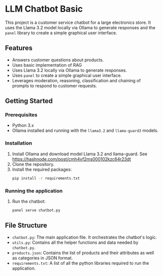 # LLM Chatbot Basic

This project is a customer service chatbot for a large electronics store. It uses the Llama 3.2 model locally via Ollama to generate responses and the `panel` library to create a simple graphical user interface.

## Features

*   Answers customer questions about products.
*   Uses basic implementation of RAG
*   Uses Llama 3.2 locally via Ollama to generate responses.
*   Uses `panel` to create a simple graphical user interface.
*   Leverages moderation, reasoning, classification and chaining of prompts to respond to customer requests.

## Getting Started

### Prerequisites

*   Python 3.x
*   Ollama installed and running with the `llama3.2` and `llama-guard3` models.

### Installation

1.  Install Ollama and download model Llama 3.2 and llama-guard. See https://hashnode.com/post/cmh4yf2ms000102kzc64r23dt
2.  Clone the repository.
3.  Install the required packages:
    ```bash
    pip install -r requirements.txt
    ```

### Running the application

1.  Run the chatbot:
    ```bash
    panel serve chatbot.py
    ```

## File Structure

*   `chatbot.py`: The main application file. It orchestrates the chatbot's logic.
*   `utils.py`: Contains all the helper functions and data needed by `chatbot.py`.
*   `products.json`: Contains the list of products and their attributes as well as categories in JSON format.
*   `requirements.txt`: A list of all the python libraries required to run the application.
